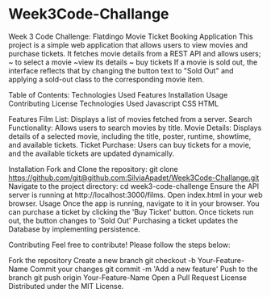 # Week3Code-Challange
Week 3 Code Challenge: Flatdingo Movie Ticket Booking Application
This project is a simple web application that allows users to view movies and purchase tickets.
 It fetches movie details from a REST API and allows users;
 ~ to select a movie
 ~view its details 
 ~ buy tickets
  If a movie is sold out, the interface reflects that by changing the button text to "Sold Out" and applying a sold-out class to the corresponding movie item.

Table of Contents:
Technologies Used
Features
Installation
Usage
Contributing
License
Technologies Used
Javascript
CSS
HTML

Features
Film List: Displays a list of movies fetched from a server.
Search Functionality: Allows users to search movies by title.
Movie Details: Displays details of a selected movie, including the title, poster, runtime, showtime, and available tickets.
Ticket Purchase: Users can buy tickets for a movie, and the available tickets are updated dynamically.

Installation
Fork and Clone the repository:
git clone https://github.com/git@github.com:SilviaApadet/Week3Code-Challange.git
Navigate to the project directory:
cd week3-code-challenge
Ensure the API server is running at http://localhost:3000/films.
Open index.html in your web browser.
Usage
Once the app is running, navigate to it in your browser. You can purchase a ticket by clicking the 'Buy Ticket' button. Once tickets run out, the button changes to 'Sold Out' Purchasing a ticket updates the Database by implementing persistence.

Contributing
Feel free to contribute! Please follow the steps below:

Fork the repository
Create a new branch
git checkout -b Your-Feature-Name
Commit your changes
git commit -m 'Add a new feature'
Push to the branch
git push origin Your-Feature-Name
Open a Pull Request
License
Distributed under the MIT License.